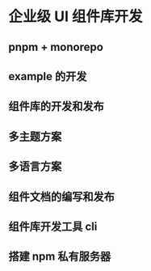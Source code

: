 # 企业级 UI 组件库开发

## pnpm + monorepo

## example 的开发

## 组件库的开发和发布

## 多主题方案

## 多语言方案

## 组件文档的编写和发布

## 组件库开发工具 cli

## 搭建 npm 私有服务器
